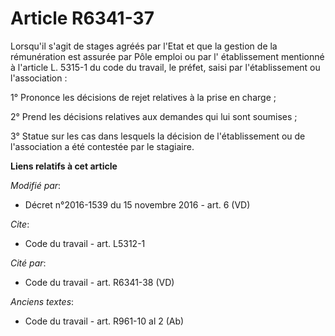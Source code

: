 # Article R6341-37

Lorsqu'il s'agit de stages agréés par l'Etat et que la gestion de la rémunération est assurée par Pôle emploi ou par l'
établissement mentionné à l'article L. 5315-1 du code du travail, le préfet, saisi par l'établissement ou l'association : 

1° Prononce les décisions de rejet relatives à la prise en charge ; 

2° Prend les décisions relatives aux demandes qui lui sont soumises ; 

3° Statue sur les cas dans lesquels la décision de l'établissement ou de l'association a été contestée par le stagiaire.

**Liens relatifs à cet article**

_Modifié par_:

  - Décret n°2016-1539 du 15 novembre 2016 - art. 6 (VD)

_Cite_:

  - Code du travail - art. L5312-1

_Cité par_:

  - Code du travail - art. R6341-38 (VD)

_Anciens textes_:

  - Code du travail - art. R961-10 al 2 (Ab)
